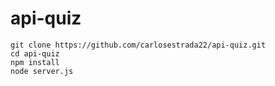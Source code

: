 # api-quiz
```
git clone https://github.com/carlosestrada22/api-quiz.git
cd api-quiz
npm install
node server.js
```